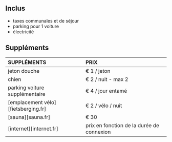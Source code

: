 
## Inclus
- taxes communales et de séjour
- parking pour 1 voiture
- électricité

## Suppléments

SUPPLÉMENTS           | PRIX 
:------------------|:-----------|
jeton douche      | € 1 / jeton
chien          | € 2 / nuit - max 2 
parking voiture supplémentaire | € 4 / jour entamé
[emplacement vélo][fietsberging.fr]| € 2 / vélo / nuit
[sauna][sauna.fr]| € 30
[internet][internet.fr]| prix en fonction de la durée de connexion
